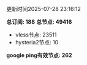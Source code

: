更新时间2025-07-28 23:16:12

**总订阅: 188**
**总节点: 49416**
- vless节点: 23511
- hysteria2节点: 10

**google ping有效节点: 262**
